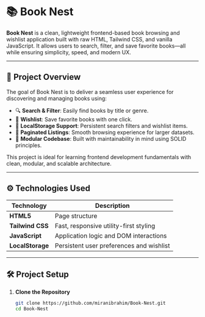 # 📚 Book Nest

**Book Nest** is a clean, lightweight frontend-based book browsing and wishlist application built with raw HTML, Tailwind CSS, and vanilla JavaScript. It allows users to search, filter, and save favorite books—all while ensuring simplicity, speed, and modern UX.

---

## 🌟 Project Overview

The goal of Book Nest is to deliver a seamless user experience for discovering and managing books using:

- 🔍 **Search & Filter**: Easily find books by title or genre.
- 💾 **Wishlist**: Save favorite books with one click.
- 📂 **LocalStorage Support**: Persistent search filters and wishlist items.
- 📄 **Paginated Listings**: Smooth browsing experience for larger datasets.
- 🧠 **Modular Codebase**: Built with maintainability in mind using SOLID principles.

This project is ideal for learning frontend development fundamentals with clean, modular, and scalable architecture.

---

## ⚙️ Technologies Used

| Technology      | Description                             |
|-----------------|-----------------------------------------|
| **HTML5**       | Page structure                          |
| **Tailwind CSS**| Fast, responsive utility-first styling  |
| **JavaScript**  | Application logic and DOM interactions  |
| **LocalStorage**| Persistent user preferences and wishlist|

---

## 🛠️ Project Setup

1. **Clone the Repository**
   ```bash
   git clone https://github.com/miranibrahim/Book-Nest.git
   cd Book-Nest
